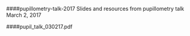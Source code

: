 ####pupillometry-talk-2017
Slides and resources from pupillometry talk March 2, 2017

####pupil_talk_030217.pdf 
